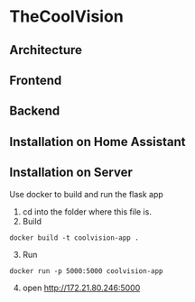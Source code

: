 # TheCoolVision


## Architecture


## Frontend

## Backend

## Installation on Home Assistant

## Installation on Server
Use docker to build and run the flask app

1. cd into the folder where this file is.
2. Build
``` 
docker build -t coolvision-app .
```

3. Run
``` 
docker run -p 5000:5000 coolvision-app
```

4. open http://172.21.80.246:5000


